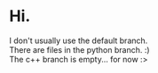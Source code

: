 # Hi.
I don't usually use the default branch. <br/>
There are files in the python branch. :) <br/>
The c++ branch is empty... for now :> <br/>
